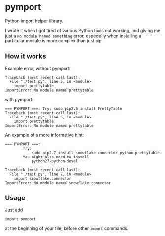 # pymport

Python import helper library.

I wrote it when I got tired of various Python tools not working, and giving me just
a `No module named something` error, especially when installing a particular module
is more complex than just pip.

## How it works

Example error, without pymport:

    Traceback (most recent call last):
      File "./test.py", line 5, in <module>
        import prettytable
    ImportError: No module named prettytable

with pymport:

    === PYMPORT ===: Try: sudo pip2.6 install PrettyTable
    Traceback (most recent call last):
      File "./test.py", line 5, in <module>
        import prettytable
    ImportError: No module named prettytable

An example of a more informative hint:

    === PYMPORT ===:
            Try:
                sudo pip2.7 install snowflake-connector-python prettytable
            You might also need to install
                python27-python-devel

    Traceback (most recent call last):
      File "./test.py", line 7, in <module>
        import snowflake.connector
    ImportError: No module named snowflake.connector


## Usage

Just add

    import pymport

at the beginning of your file, before other `import` commands.

